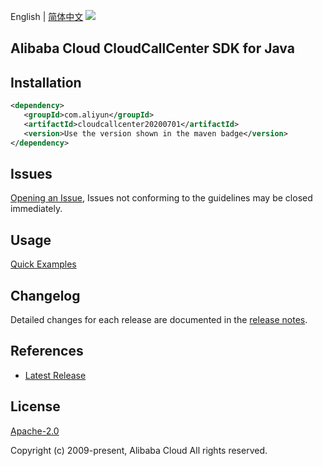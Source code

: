 English | [简体中文](README-CN.md)
![](https://aliyunsdk-pages.alicdn.com/icons/AlibabaCloud.svg)

## Alibaba Cloud CloudCallCenter SDK for Java

## Installation

```xml
<dependency>
   <groupId>com.aliyun</groupId>
   <artifactId>cloudcallcenter20200701</artifactId>
   <version>Use the version shown in the maven badge</version>
</dependency>
```

## Issues
[Opening an Issue](https://github.com/aliyun/alibabacloud-java-sdk/issues/new), Issues not conforming to the guidelines may be closed immediately.

## Usage
[Quick Examples](https://github.com/aliyun/alibabacloud-java-sdk/blob/master/docs/0-Examples-EN.md#quick-examples)

## Changelog
Detailed changes for each release are documented in the [release notes](./ChangeLog.txt).

## References
* [Latest Release](https://github.com/aliyun/alibabacloud-java-sdk/)

## License
[Apache-2.0](http://www.apache.org/licenses/LICENSE-2.0)

Copyright (c) 2009-present, Alibaba Cloud All rights reserved.